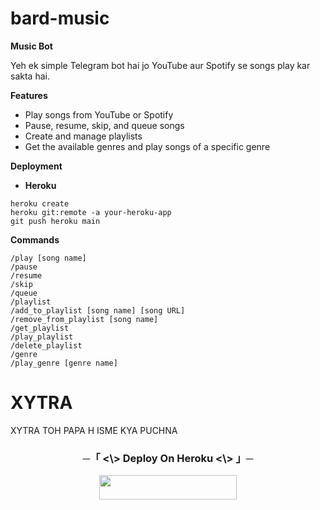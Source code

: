 # bard-music
**Music Bot**

Yeh ek simple Telegram bot hai jo YouTube aur Spotify se songs play kar sakta hai.

**Features**

* Play songs from YouTube or Spotify
* Pause, resume, skip, and queue songs
* Create and manage playlists
* Get the available genres and play songs of a specific genre

**Deployment**

* **Heroku**

```
heroku create
heroku git:remote -a your-heroku-app
git push heroku main
```

**Commands**

```
/play [song name]
/pause
/resume
/skip
/queue
/playlist
/add_to_playlist [song name] [song URL]
/remove_from_playlist [song name]
/get_playlist
/play_playlist
/delete_playlist
/genre
/play_genre [genre name]
```

# XYTRA
XYTRA TOH PAPA H ISME KYA PUCHNA

<h3 align="center">
      ─「 <\> Deploy On Heroku <\> 」─
</h3>

<p align="center"><a href="https://dashboard.heroku.com/new?template=https://github.com/Xytra-zn/bard-music"> <img src="https://img.shields.io/badge/Deploy%20On%20Heroku-black?style=for-the-badge&logo=heroku" width="220" height="38.45"/></a></p>
